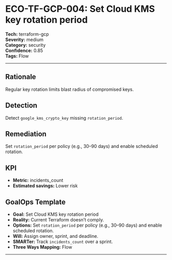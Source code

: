 # ECO-TF-GCP-004: Set Cloud KMS key rotation period

**Tech:** terraform-gcp  
**Severity:** medium  
**Category:** security  
**Confidence:** 0.85  
**Tags:** Flow

---

## Rationale
Regular key rotation limits blast radius of compromised keys.

## Detection
Detect `google_kms_crypto_key` missing `rotation_period`.

## Remediation
Set `rotation_period` per policy (e.g., 30–90 days) and enable scheduled rotation.

## KPI
- **Metric:** incidents_count  
- **Estimated savings:** Lower risk

## GoalOps Template
- **Goal:** Set Cloud KMS key rotation period  
- **Reality:** Current Terraform doesn’t comply.  
- **Options:** Set `rotation_period` per policy (e.g., 30–90 days) and enable scheduled rotation.  
- **Will:** Assign owner, sprint, and deadline.  
- **SMARTer:** Track `incidents_count` over a sprint.  
- **Three Ways Mapping:** Flow

---

